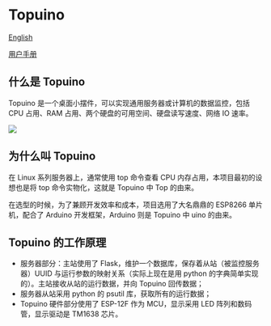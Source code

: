 # Topuino

[English](doc/README_en.md)

[用户手册](doc/user_manual.md)

## 什么是 Topuino

Topuino 是一个桌面小摆件，可以实现通用服务器或计算机的数据监控，包括 CPU 占用、RAM 占用、两个硬盘的可用空间、硬盘读写速度、网络 IO 速率。

![](https://img.vvzero.com/blog/Topuino-the-wonderful-Knickknack-for-server-monitoring/1.png)

## 为什么叫 Topuino

在 Linux 系列服务器上，通常使用 top 命令查看 CPU 内存占用，本项目最初的设想也是将 top 命令实物化，这就是 Topuino 中 Top 的由来。

在选型的时候，为了兼顾开发效率和成本，项目选用了大名鼎鼎的 ESP8266 单片机，配合了 Arduino 开发框架，Arduino 则是 Topuino 中 uino 的由来。

## Topuino 的工作原理

- 服务器部分：主站使用了 Flask，维护一个数据库，保存着从站（被监控服务器）UUID 与运行参数的映射关系（实际上现在是用 python 的字典简单实现的）。主站接收从站的运行数据，并向 Topuino 回传数据；
- 服务器从站采用 python 的 psutil 库，获取所有的运行数据；
- Topuino 硬件部分使用了 ESP-12F 作为 MCU，显示采用 LED 阵列和数码管，显示驱动是 TM1638 芯片。
